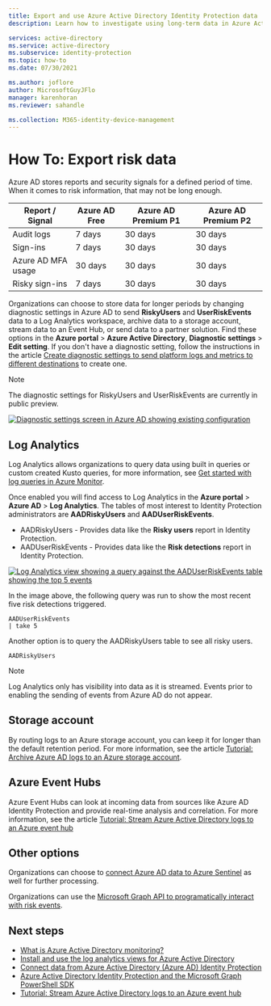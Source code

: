 ```yaml
---
title: Export and use Azure Active Directory Identity Protection data
description: Learn how to investigate using long-term data in Azure Active Directory Identity Protection

services: active-directory
ms.service: active-directory
ms.subservice: identity-protection
ms.topic: how-to
ms.date: 07/30/2021

ms.author: joflore
author: MicrosoftGuyJFlo
manager: karenhoran
ms.reviewer: sahandle

ms.collection: M365-identity-device-management
---
```

# How To: Export risk data

Azure AD stores reports and security signals for a defined period of time. When it comes to risk information, that may not be long enough.

| Report / Signal | Azure AD Free | Azure AD Premium P1 | Azure AD Premium P2 |
| --- | --- | --- | --- |
| Audit logs | 7 days | 30 days | 30 days |
| Sign-ins | 7 days | 30 days | 30 days |
| Azure AD MFA usage | 30 days | 30 days | 30 days |
| Risky sign-ins | 7 days | 30 days | 30 days |

Organizations can choose to store data for longer periods by changing diagnostic settings in Azure AD to send **RiskyUsers** and **UserRiskEvents** data to a Log Analytics workspace, archive data to a storage account, stream data to an Event Hub, or send data to a partner solution. Find these options in the **Azure portal** > **Azure Active Directory**, **Diagnostic settings** > **Edit setting**. If you don't have a diagnostic setting, follow the instructions in the article [Create diagnostic settings to send platform logs and metrics to different destinations](../../azure-monitor/essentials/diagnostic-settings.md) to create one.

>[!NOTE]
>The diagnostic settings for RiskyUsers and UserRiskEvents are currently in public preview.

[ ![Diagnostic settings screen in Azure AD showing existing configuration](./media/howto-export-risk-data/change-diagnostic-setting-in-portal.png) ](./media/howto-export-risk-data/change-diagnostic-setting-in-portal.png#lightbox)

## Log Analytics

Log Analytics allows organizations to query data using built in queries or custom created Kusto queries, for more information, see [Get started with log queries in Azure Monitor](../../azure-monitor/logs/get-started-queries.md).

Once enabled you will find access to Log Analytics in the **Azure portal** > **Azure AD** > **Log Analytics**. The tables of most interest to Identity Protection administrators are **AADRiskyUsers** and **AADUserRiskEvents**.

- AADRiskyUsers - Provides data like the **Risky users** report in Identity Protection.
- AADUserRiskEvents - Provides data like the **Risk detections** report in Identity Protection.

[ ![Log Analytics view showing a query against the AADUserRiskEvents table showing the top 5 events](./media/howto-export-risk-data/log-analytics-view-query-user-risk-events.png) ](./media/howto-export-risk-data/log-analytics-view-query-user-risk-events.png#lightbox)

In the image above, the following query was run to show the most recent five risk detections triggered. 

```kusto
AADUserRiskEvents
| take 5
```

Another option is to query the AADRiskyUsers table to see all risky users.

```kusto
AADRiskyUsers
```

> [!NOTE]
> Log Analytics only has visibility into data as it is streamed. Events prior to enabling the sending of events from Azure AD do not appear.

## Storage account

By routing logs to an Azure storage account, you can keep it for longer than the default retention period. For more information, see the article [Tutorial: Archive Azure AD logs to an Azure storage account](../reports-monitoring/quickstart-azure-monitor-route-logs-to-storage-account.md).

## Azure Event Hubs

Azure Event Hubs can look at incoming data from sources like Azure AD Identity Protection and provide real-time analysis and correlation. For more information, see the article [Tutorial: Stream Azure Active Directory logs to an Azure event hub](../reports-monitoring/tutorial-azure-monitor-stream-logs-to-event-hub.md)

## Other options

Organizations can choose to [connect Azure AD data to Azure Sentinel](../../sentinel/connect-azure-ad-identity-protection.md) as well for further processing.

Organizations can use the [Microsoft Graph API to programatically interact with risk events](howto-identity-protection-graph-api.md).

## Next steps

- [What is Azure Active Directory monitoring?](../reports-monitoring/overview-monitoring.md)
- [Install and use the log analytics views for Azure Active Directory](../reports-monitoring/howto-install-use-log-analytics-views.md)
- [Connect data from Azure Active Directory (Azure AD) Identity Protection](../../sentinel/connect-azure-ad-identity-protection.md)
- [Azure Active Directory Identity Protection and the Microsoft Graph PowerShell SDK](howto-identity-protection-graph-api.md)
- [Tutorial: Stream Azure Active Directory logs to an Azure event hub](../reports-monitoring/tutorial-azure-monitor-stream-logs-to-event-hub.md)
